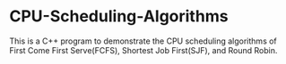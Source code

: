 # CPU-Scheduling-Algorithms
This is a C++ program to demonstrate the CPU scheduling algorithms of First Come First Serve(FCFS), Shortest Job First(SJF), and Round Robin.
